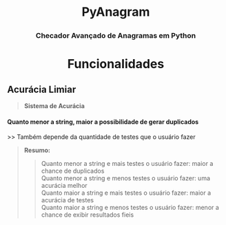 # <p align=center> PyAnagram </p>
### <p align=center> Checador Avançado de Anagramas em Python </p>

# <p align=center> Funcionalidades </p>

## Acurácia Limiar
> **Sistema de Acurácia** <br>
<h4> Quanto menor a string, maior a possibilidade de gerar duplicados </h2>
>> Também depende da quantidade de testes que o usuário fazer <br>

> **Resumo:**  <br>
>> Quanto menor a string e mais testes o usuário fazer: maior a chance de duplicados <br>
>> Quanto menor a string e menos testes o usuário fazer: uma acurácia melhor <br>
>> Quanto maior a string e mais testes o usuário fazer: maior a acurácia de testes <br>
>> Quanto maior a string e menos testes o usuário fazer: menor a chance de exibir resultados fieis <br>


